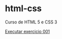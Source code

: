 # html-css
 Curso de HTML 5 e CSS 3

<a href="https://programadormesquita.github.io/html-css/exercicios/ex-010/index.html">Executar exercicio 001</a>